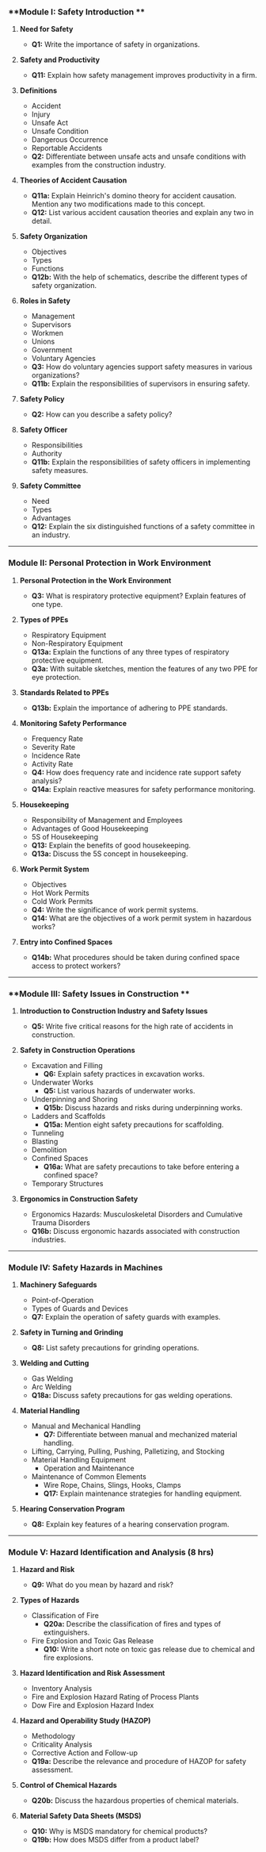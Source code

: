 ### **Module I: Safety Introduction **

1. **Need for Safety**  
   - **Q1:** Write the importance of safety in organizations.

2. **Safety and Productivity**  
   - **Q11:** Explain how safety management improves productivity in a firm.

3. **Definitions**  
   - Accident  
   - Injury  
   - Unsafe Act  
   - Unsafe Condition  
   - Dangerous Occurrence  
   - Reportable Accidents  
   - **Q2:** Differentiate between unsafe acts and unsafe conditions with examples from the construction industry.

4. **Theories of Accident Causation**  
   - **Q11a:** Explain Heinrich's domino theory for accident causation. Mention any two modifications made to this concept.  
   - **Q12:** List various accident causation theories and explain any two in detail.

5. **Safety Organization**  
   - Objectives  
   - Types  
   - Functions  
   - **Q12b:** With the help of schematics, describe the different types of safety organization.

6. **Roles in Safety**  
   - Management  
   - Supervisors  
   - Workmen  
   - Unions  
   - Government  
   - Voluntary Agencies  
   - **Q3:** How do voluntary agencies support safety measures in various organizations?  
   - **Q11b:** Explain the responsibilities of supervisors in ensuring safety.

7. **Safety Policy**  
   - **Q2:** How can you describe a safety policy?

8. **Safety Officer**  
   - Responsibilities  
   - Authority  
   - **Q11b:** Explain the responsibilities of safety officers in implementing safety measures.

9. **Safety Committee**  
   - Need  
   - Types  
   - Advantages  
   - **Q12:** Explain the six distinguished functions of a safety committee in an industry.

---

### **Module II: Personal Protection in Work Environment**

1. **Personal Protection in the Work Environment**  
   - **Q3:** What is respiratory protective equipment? Explain features of one type.

2. **Types of PPEs**  
   - Respiratory Equipment  
   - Non-Respiratory Equipment  
   - **Q13a:** Explain the functions of any three types of respiratory protective equipment.  
   - **Q3a:** With suitable sketches, mention the features of any two PPE for eye protection.

3. **Standards Related to PPEs**  
   - **Q13b:** Explain the importance of adhering to PPE standards.

4. **Monitoring Safety Performance**  
   - Frequency Rate  
   - Severity Rate  
   - Incidence Rate  
   - Activity Rate  
   - **Q4:** How does frequency rate and incidence rate support safety analysis?  
   - **Q14a:** Explain reactive measures for safety performance monitoring.

5. **Housekeeping**  
   - Responsibility of Management and Employees  
   - Advantages of Good Housekeeping  
   - 5S of Housekeeping  
   - **Q13:** Explain the benefits of good housekeeping.  
   - **Q13a:** Discuss the 5S concept in housekeeping.

6. **Work Permit System**  
   - Objectives  
   - Hot Work Permits  
   - Cold Work Permits  
   - **Q4:** Write the significance of work permit systems.  
   - **Q14:** What are the objectives of a work permit system in hazardous works?

7. **Entry into Confined Spaces**  
   - **Q14b:** What procedures should be taken during confined space access to protect workers?

---

### **Module III: Safety Issues in Construction **

1. **Introduction to Construction Industry and Safety Issues**  
   - **Q5:** Write five critical reasons for the high rate of accidents in construction.

2. **Safety in Construction Operations**  
   - Excavation and Filling  
     - **Q6:** Explain safety practices in excavation works.  
   - Underwater Works  
     - **Q5:** List various hazards of underwater works.  
   - Underpinning and Shoring  
     - **Q15b:** Discuss hazards and risks during underpinning works.  
   - Ladders and Scaffolds  
     - **Q15a:** Mention eight safety precautions for scaffolding.  
   - Tunneling  
   - Blasting  
   - Demolition  
   - Confined Spaces  
     - **Q16a:** What are safety precautions to take before entering a confined space?  
   - Temporary Structures  

3. **Ergonomics in Construction Safety**  
   - Ergonomics Hazards: Musculoskeletal Disorders and Cumulative Trauma Disorders  
   - **Q16b:** Discuss ergonomic hazards associated with construction industries.

---

### **Module IV: Safety Hazards in Machines**

1. **Machinery Safeguards**  
   - Point-of-Operation  
   - Types of Guards and Devices  
   - **Q7:** Explain the operation of safety guards with examples.

2. **Safety in Turning and Grinding**  
   - **Q8:** List safety precautions for grinding operations.

3. **Welding and Cutting**  
   - Gas Welding  
   - Arc Welding  
   - **Q18a:** Discuss safety precautions for gas welding operations.

4. **Material Handling**  
   - Manual and Mechanical Handling  
     - **Q7:** Differentiate between manual and mechanized material handling.  
   - Lifting, Carrying, Pulling, Pushing, Palletizing, and Stocking  
   - Material Handling Equipment  
     - Operation and Maintenance  
   - Maintenance of Common Elements  
     - Wire Rope, Chains, Slings, Hooks, Clamps  
     - **Q17:** Explain maintenance strategies for handling equipment.

5. **Hearing Conservation Program**  
   - **Q8:** Explain key features of a hearing conservation program.

---

### **Module V: Hazard Identification and Analysis (8 hrs)**

1. **Hazard and Risk**  
   - **Q9:** What do you mean by hazard and risk?

2. **Types of Hazards**  
   - Classification of Fire  
     - **Q20a:** Describe the classification of fires and types of extinguishers.  
   - Fire Explosion and Toxic Gas Release  
     - **Q10:** Write a short note on toxic gas release due to chemical and fire explosions.

3. **Hazard Identification and Risk Assessment**  
   - Inventory Analysis  
   - Fire and Explosion Hazard Rating of Process Plants  
   - Dow Fire and Explosion Hazard Index  

4. **Hazard and Operability Study (HAZOP)**  
   - Methodology  
   - Criticality Analysis  
   - Corrective Action and Follow-up  
   - **Q19a:** Describe the relevance and procedure of HAZOP for safety assessment.

5. **Control of Chemical Hazards**  
   - **Q20b:** Discuss the hazardous properties of chemical materials.

6. **Material Safety Data Sheets (MSDS)**  
   - **Q10:** Why is MSDS mandatory for chemical products?  
   - **Q19b:** How does MSDS differ from a product label?
